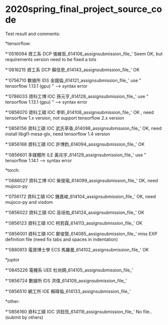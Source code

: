 # 2020spring_final_project_source_code

Test result and comments:

*tensorflow: 

  *'0516094 資工系  DCP 張維哲_614106_assignsubmission_file_'  Seem OK, but requirements version need to be fixed a lots
  
  *'0616215 資工系  DCP 蘇信恩_614143_assignsubmission_file_'  OK
  
  *'0756710 數據所  IDS 金國倫_614121_assignsubmission_file_'  use " tensorflow 1.13.1 (gpu)  "  --> syntax error 
  
  *'0786033 資科工博  IOC 孫元亨_614128_assignsubmission_file_' use " tensorflow 1.13.1 (gpu)  "  --> syntax error 
  
  *'0856070 資科工碩  IOC 李昕_614108_assignsubmission_file_'  OK , need tensorflow 1.x version, not support tensorflow 2.x version
  
  *'0856156 資科工碩  IOC 武氏草香_614098_assignsubmission_file_'  OK, need install libgl1-mesa-glx,  need tensorflow 1.4 version
  
  *'0856168 資科工碩  IOC 許博鈞_614094_assignsubmission_file_'  OK
  
  *'0856601 多媒體所  ILE 黃兆宇_614129_assignsubmission_file_'    use " tensorflow 1.14.1 -->  syntax error    

*torch: 

  *'0686027 資科工博  IOC 柴俊瑜_614099_assignsubmission_file_'  OK, need mujoco-py
  
  *'0756172 資科工碩  IOC 鍾嘉峻_614104_assignsubmission_file_'  OK, need mujoco-py and visdom
  
  *'0856022 資科工碩  IOC 巫垣佑_614124_assignsubmission_file_'  OK
  
  *'0856123 資科工碩  IOC 柯若霖_614113_assignsubmission_file_'  OK
  
  *'0856001 資科工碩  IOC 鄭俊賢_614085_assignsubmission_file_'  miss EXP definition file (need fix tabs and spaces in indentation)
  
  *'0880813 電資博士學  ECS 馬羅曼_614102_assignsubmission_file_'  OK

*juptor

  *'0845226 電機系  UEE 杜尚錡_614105_assignsubmission_file_' 
  
  *'0856724 數據所  IDS 洪偉_614109_assignsubmission_file_'  
  
  *'0856510 網工所  IOE 賴暐倫_614133_assignsubmission_file_' 

*other: 

  *'0856160 資科工碩  IOC 洪鈺恆_614119_assignsubmission_file_' No file.. (submit by others)
